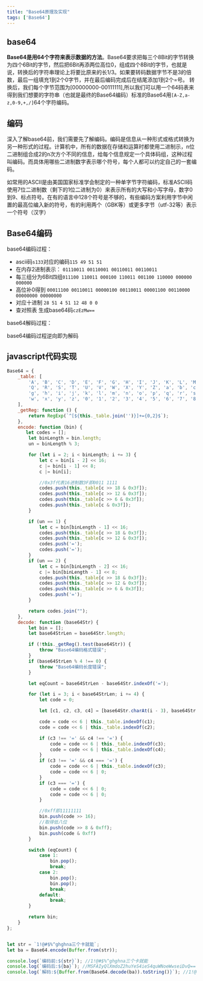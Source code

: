 ```yaml
---
title: "Base64原理及实现"
tags: ['Base64']
---
```

## base64

**Base64是用64个字符来表示数据的方法**。Base64要求把每三个8Bit的字节转换为四个6Bit的字节，然后把6Bit再添两位高位0，组成四个8Bit的字节，也就是说，转换后的字符串理论上将要比原来的长1/3。如果要转码数据字节不是3的倍数，最后一组填充1到2个0字节，并在最后编码完成后在结尾添加1到2个=号。
转换后，我们每个字节范围为[00000000-00111111],所以我们可以用一个64码表来得到我们想要的字符串（也就是最终的Base64编码）标准的Base64用`[A-Z,a-z,0-9,+,/]`64个字符编码。

## 编码

深入了解base64前，我们需要先了解编码。编码是信息从一种形式或格式转换为另一种形式的过程。计算机中，所有的数据在存储和运算时都使用二进制示，n位二进制组合成2的n次方个不同的信息，给每个信息规定一个具体码组，这种过程叫编码。而具体用哪些二进制数字表示哪个符号，每个人都可以约定自己的一套编码。

如常用的ASCII是由美国国家标准学会制定的一种单字节字符编码，标准ASCII码使用7位二进制数（剩下的1位二进制为0）来表示所有的大写和小写字母，数字0到9、标点符号。在有的语言中128个符号是不够的，有些编码方案利用字节中闲置的最高位编入新的符号，有的利用两个（GBK等）或更多字节（utf-32等）表示一个符号（汉字）

## Base64编码

base64编码过程：

+ ascii码`s133`对应的编码`115 49 51 51`
+ 在内存2进制表示： `01110011 00110001 00110011 00110011`
+ 每三组分为6Bit四组`011100 110011 000100 110011 001100 110000 000000 000000`
+ 高位补0得到 `00011100 00110011 00000100 00110011 00001100 00110000 00000000 00000000`
+ 对应十进制 `28 51 4 51 12 48 0 0`
+ 查对照表 生成base64码`czEzMw==`

base64解码过程：

base64编码过程逆向即为解码

## javascript代码实现

```javascript
Base64 = {
    _table: [
        'A', 'B', 'C', 'D', 'E', 'F', 'G', 'H', 'I', 'J', 'K', 'L', 'M', 'N', 'O', 'P',
        'Q', 'R', 'S', 'T', 'U', 'V', 'W', 'X', 'Y', 'Z', 'a', 'b', 'c', 'd', 'e', 'f',
        'g', 'h', 'i', 'j', 'k', 'l', 'm', 'n', 'o', 'p', 'q', 'r', 's', 't', 'u', 'v',
        'w', 'x', 'y', 'z', '0', '1', '2', '3', '4', '5', '6', '7', '8', '9', '+', '/'
    ],
    _getReg: function () {
        return RegExp(`^[${this._table.join('')}]+={0,2}$`);
    },
    encode: function (bin) {
       let codes = [];
        let binLength = bin.length;
        un = binLength % 3;

        for (let i = 2; i < binLength; i += 3) {
            let c = bin[i - 2] << 16;
            c |= bin[i - 1] << 8;
            c |= bin[i];

            //0x3f代表16进制数3F即0011 1111
            codes.push(this._table[c >> 18 & 0x3f]);
            codes.push(this._table[c >> 12 & 0x3f]);
            codes.push(this._table[c >> 6 & 0x3f]);
            codes.push(this._table[c & 0x3f]);
        }

        if (un == 1) {
            let c = bin[binLength - 1] << 16;
            codes.push(this._table[c >> 18 & 0x3f]);
            codes.push(this._table[c >> 12 & 0x3f]);
            codes.push('=');
            codes.push('=');
        }
        if (un == 2) {
            let c = bin[binLength - 2] << 16;
            c |= bin[binLength - 1] << 8;
            codes.push(this._table[c >> 18 & 0x3f]);
            codes.push(this._table[c >> 12 & 0x3f]);
            codes.push(this._table[c >> 6 & 0x3f]);
            codes.push('=');
        }

        return codes.join("");
    },
    decode: function (base64Str) {
        let bin = [];
        let base64StrLen = base64Str.length;

        if (!this._getReg().test(base64Str)) {
            throw "Base64编码格式错误";
        }
        if (base64StrLen % 4 !== 0) {
            throw "Base64编码长度错误";
        }

        let eqCount = base64StrLen - base64Str.indexOf('=');

        for (let i = 3; i < base64StrLen; i += 4) {
            let code = 0;

            let [c1, c2, c3, c4] = [base64Str.charAt(i - 3), base64Str.charAt(i - 2), base64Str.charAt(i - 1), base64Str.charAt(i)];

            code = code << 6 | this._table.indexOf(c1);
            code = code << 6 | this._table.indexOf(c2);

            if (c3 !== '=' && c4 !== '=') {
                code = code << 6 | this._table.indexOf(c3);
                code = code << 6 | this._table.indexOf(c4);
            }
            if (c3 !== '=' && c4 === '=') {
                code = code << 6 | this._table.indexOf(c3);
                code = code << 6 | 0;
            }
            if (c3 === '=') {
                code = code << 6 | 0;
                code = code << 6 | 0;
            }

            //0xff即11111111
            bin.push(code >> 16);
            //取得低八位
            bin.push(code >> 8 & 0xff);
            bin.push(code & 0xff)
        }

        switch (eqCount) {
            case 1:
                bin.pop();
                break;
            case 2:
                bin.pop();
                bin.pop();
                break;
            default:
                break;
        }

        return bin;
    }
};


let str = `1!@#$%^ghghna三个卡就能`;
let ba = Base64.encode(Buffer.from(str));

console.log(`编码前:${str}`); //1!@#$%^ghghna三个卡就能
console.log(`编码后:${ba}`); //MSFAIyQlXmdoZ2huYeS4ieS4quWNoeWwseiDvQ==
console.log(`解码:${Buffer.from(Base64.decode(ba)).toString()}`); //1!@#$%^ghghna三个卡就能
```
